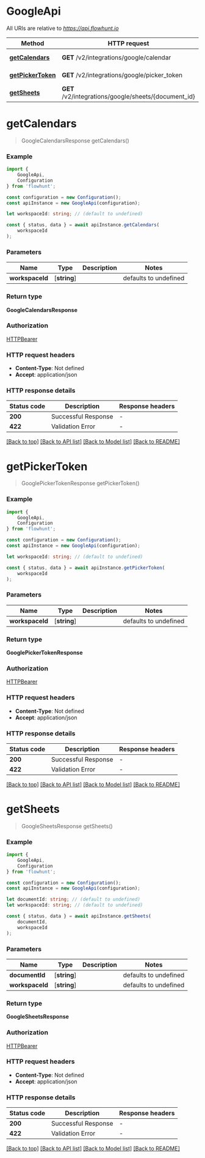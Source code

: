 # GoogleApi

All URIs are relative to *https://api.flowhunt.io*

|Method | HTTP request | Description|
|------------- | ------------- | -------------|
|[**getCalendars**](#getcalendars) | **GET** /v2/integrations/google/calendar | Get Calendars|
|[**getPickerToken**](#getpickertoken) | **GET** /v2/integrations/google/picker_token | Get Picker Token|
|[**getSheets**](#getsheets) | **GET** /v2/integrations/google/sheets/{document_id} | Get Sheets|

# **getCalendars**
> GoogleCalendarsResponse getCalendars()


### Example

```typescript
import {
    GoogleApi,
    Configuration
} from 'flowhunt';

const configuration = new Configuration();
const apiInstance = new GoogleApi(configuration);

let workspaceId: string; // (default to undefined)

const { status, data } = await apiInstance.getCalendars(
    workspaceId
);
```

### Parameters

|Name | Type | Description  | Notes|
|------------- | ------------- | ------------- | -------------|
| **workspaceId** | [**string**] |  | defaults to undefined|


### Return type

**GoogleCalendarsResponse**

### Authorization

[HTTPBearer](../README.md#HTTPBearer)

### HTTP request headers

 - **Content-Type**: Not defined
 - **Accept**: application/json


### HTTP response details
| Status code | Description | Response headers |
|-------------|-------------|------------------|
|**200** | Successful Response |  -  |
|**422** | Validation Error |  -  |

[[Back to top]](#) [[Back to API list]](../README.md#documentation-for-api-endpoints) [[Back to Model list]](../README.md#documentation-for-models) [[Back to README]](../README.md)

# **getPickerToken**
> GooglePickerTokenResponse getPickerToken()


### Example

```typescript
import {
    GoogleApi,
    Configuration
} from 'flowhunt';

const configuration = new Configuration();
const apiInstance = new GoogleApi(configuration);

let workspaceId: string; // (default to undefined)

const { status, data } = await apiInstance.getPickerToken(
    workspaceId
);
```

### Parameters

|Name | Type | Description  | Notes|
|------------- | ------------- | ------------- | -------------|
| **workspaceId** | [**string**] |  | defaults to undefined|


### Return type

**GooglePickerTokenResponse**

### Authorization

[HTTPBearer](../README.md#HTTPBearer)

### HTTP request headers

 - **Content-Type**: Not defined
 - **Accept**: application/json


### HTTP response details
| Status code | Description | Response headers |
|-------------|-------------|------------------|
|**200** | Successful Response |  -  |
|**422** | Validation Error |  -  |

[[Back to top]](#) [[Back to API list]](../README.md#documentation-for-api-endpoints) [[Back to Model list]](../README.md#documentation-for-models) [[Back to README]](../README.md)

# **getSheets**
> GoogleSheetsResponse getSheets()


### Example

```typescript
import {
    GoogleApi,
    Configuration
} from 'flowhunt';

const configuration = new Configuration();
const apiInstance = new GoogleApi(configuration);

let documentId: string; // (default to undefined)
let workspaceId: string; // (default to undefined)

const { status, data } = await apiInstance.getSheets(
    documentId,
    workspaceId
);
```

### Parameters

|Name | Type | Description  | Notes|
|------------- | ------------- | ------------- | -------------|
| **documentId** | [**string**] |  | defaults to undefined|
| **workspaceId** | [**string**] |  | defaults to undefined|


### Return type

**GoogleSheetsResponse**

### Authorization

[HTTPBearer](../README.md#HTTPBearer)

### HTTP request headers

 - **Content-Type**: Not defined
 - **Accept**: application/json


### HTTP response details
| Status code | Description | Response headers |
|-------------|-------------|------------------|
|**200** | Successful Response |  -  |
|**422** | Validation Error |  -  |

[[Back to top]](#) [[Back to API list]](../README.md#documentation-for-api-endpoints) [[Back to Model list]](../README.md#documentation-for-models) [[Back to README]](../README.md)

